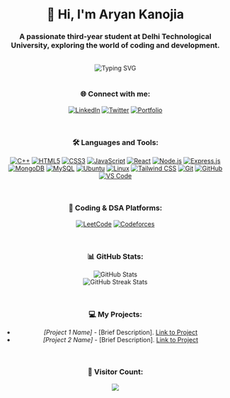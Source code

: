 <div align="center">

<h1>👋 Hi, I'm Aryan Kanojia</h1>

<h3>A passionate third-year student at Delhi Technological University, exploring the world of coding and development.</h3>

</div>

<br />

<div align="center">

<img src="https://readme-typing-svg.herokuapp.com?font=Fira+Code&size=30&pause=1000&color=FF5733&width=1000&lines=💻+Diving+deep+into+DSA+in+C++;🌐+Building+web+apps+with+React%2C+Node%2C+Express%2C+MongoDB;🐧+Exploring+system-level+programming+on+Ubuntu+%26+Linux;🚀+Learning+new+frameworks+and+tools+every+day" alt="Typing SVG" />

</div>

<br />

<div align="center">

### 🌐 Connect with me:

<p>

<a href="[Your LinkedIn Profile URL]" target="blank"><img align="center" src="https://img.shields.io/badge/-LinkedIn-blue?style=flat-square&logo=linkedin" alt="LinkedIn" /></a>
<a href="[Your Twitter Profile URL]" target="blank"><img align="center" src="https://img.shields.io/badge/-Twitter-blue?style=flat-square&logo=twitter" alt="Twitter" /></a>
<a href="[Your Portfolio URL]" target="blank"><img align="center" src="https://img.shields.io/badge/-Portfolio-000000?style=flat-square&logo=github" alt="Portfolio" /></a>

</p>

</div>

<br />

<div align="center">

### 🛠️ Languages and Tools:

<p>

<a href="https://www.cplusplus.com/" target="_blank"><img src="https://img.shields.io/badge/C++-00599C?style=flat-square&logo=c%2B%2B&logoColor=white" alt="C++"/></a>
<a href="https://www.w3.org/html/" target="_blank"><img src="https://img.shields.io/badge/HTML5-E34F26?style=flat-square&logo=html5&logoColor=white" alt="HTML5"/></a>
<a href="https://www.w3schools.com/css/" target="_blank"><img src="https://img.shields.io/badge/CSS3-1572B6?style=flat-square&logo=css3&logoColor=white" alt="CSS3"/></a>
<a href="https://developer.mozilla.org/en-US/docs/Web/JavaScript" target="_blank"><img src="https://img.shields.io/badge/JavaScript-F7DF1E?style=flat-square&logo=javascript&logoColor=black" alt="JavaScript"/></a>
<a href="https://reactjs.org/" target="_blank"><img src="https://img.shields.io/badge/React-20232A?style=flat-square&logo=react&logoColor=61DAFB" alt="React"/></a>
<a href="https://nodejs.org" target="_blank"><img src="https://img.shields.io/badge/Node.js-339933?style=flat-square&logo=nodedotjs&logoColor=white" alt="Node.js"/></a>
<a href="https://expressjs.com" target="_blank"><img src="https://img.shields.io/badge/Express.js-000000?style=flat-square&logo=express&logoColor=white" alt="Express.js"/></a>
<a href="https://www.mongodb.com/" target="_blank"><img src="https://img.shields.io/badge/MongoDB-4EA94B?style=flat-square&logo=mongodb&logoColor=white" alt="MongoDB"/></a>
<a href="https://www.mysql.com/" target="_blank"><img src="https://img.shields.io/badge/MySQL-4479A1?style=flat-square&logo=mysql&logoColor=white" alt="MySQL"/></a>
<a href="https://ubuntu.com/" target="_blank"><img src="https://img.shields.io/badge/Ubuntu-E95420?style=flat-square&logo=ubuntu&logoColor=white" alt="Ubuntu"/></a>
<a href="https://www.linux.org/" target="_blank"><img src="https://img.shields.io/badge/Linux-FCC624?style=flat-square&logo=linux&logoColor=black" alt="Linux"/></a>
<a href="https://tailwindcss.com/" target="_blank"><img src="https://img.shields.io/badge/Tailwind_CSS-38B2AC?style=flat-square&logo=tailwind-css&logoColor=white" alt="Tailwind CSS"/></a>
<a href="https://git-scm.com/" target="_blank"><img src="https://img.shields.io/badge/Git-F05032?style=flat-square&logo=git&logoColor=white" alt="Git"/></a>
<a href="https://github.com/" target="_blank"><img src="https://img.shields.io/badge/GitHub-181717?style=flat-square&logo=github&logoColor=white" alt="GitHub"/></a>
<a href="https://code.visualstudio.com/" target="_blank"><img src="https://img.shields.io/badge/VS_Code-0078d7?style=flat-square&logo=visual-studio-code&logoColor=white" alt="VS Code"/></a>

</p>

</div>

<br />

<div align="center">

### 🎯 Coding & DSA Platforms:

<p>

<a href="[Your LeetCode Profile URL]" target="blank"><img align="center" src="https://img.shields.io/badge/LeetCode-FFA116?style=flat-square&logo=leetcode&logoColor=white" alt="LeetCode" /></a>
<a href="[Your Codeforces Profile URL]" target="blank"><img align="center" src="https://img.shields.io/badge/Codeforces-1F8ACB?style=flat-square&logo=codeforces&logoColor=white" alt="Codeforces" /></a>

</p>

</div>

<br />

<div align="center">

### 📊 GitHub Stats:

<p>

<img src="https://github-readme-stats.vercel.app/api?username=[Your GitHub Username]&show_icons=true&theme=radical&count_private=true" alt="GitHub Stats" />
<br/>
<img src="https://github-readme-streak-stats.herokuapp.com/?user=[Your GitHub Username]&theme=radical" alt="GitHub Streak Stats" />

</p>

</div>

<br />

<div align="center">

### 💻 My Projects:

<p>

* *[Project 1 Name]* - [Brief Description]. [Link to Project](#)
* *[Project 2 Name]* - [Brief Description]. [Link to Project](#)

</p>

</div>

<br />

<div align="center">

### 👀 Visitor Count:

<p>

<img src="https://profile-counter.glitch.me/[Your GitHub Username]/count.svg" />

</p>

</div>
